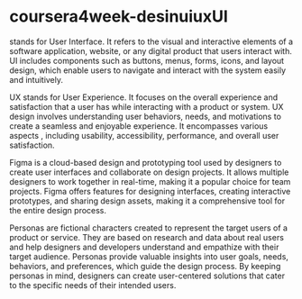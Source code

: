 # coursera4week-desinuiuxUI 

stands for User Interface. It refers to the visual and interactive elements of a software application, website, or any digital product that users interact with. UI includes components such as buttons, menus, forms, icons, and layout design, which enable users to navigate and interact with the system easily and intuitively.

UX stands for User Experience. It focuses on the overall experience and satisfaction that a user has while interacting with a product or system.
 UX design involves understanding user behaviors, needs, and motivations to create a seamless and enjoyable experience. It encompasses various aspects
, including usability, accessibility, performance, and overall user satisfaction.

Figma is a cloud-based design and prototyping tool used by designers to create user interfaces and collaborate on design projects. 
It allows multiple designers to work together in real-time, making it a popular choice for team projects. Figma offers features for designing interfaces, 
creating interactive prototypes, and sharing design assets, making it a comprehensive tool for the entire design process.

Personas are fictional characters created to represent the target users of a product or service. They are based on research and data about real users and help designers
 and developers understand and empathize with their target audience. Personas provide valuable insights into user goals, needs, behaviors, and preferences, 
which guide the design process.
 By keeping personas in mind, designers can create user-centered solutions that cater to the specific needs of their intended users.
